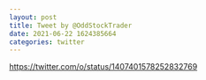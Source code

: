 ```yaml
--- 
layout: post 
title: Tweet by @OddStockTrader 
date: 2021-06-22 1624385664 
categories: twitter 
--- 
```

https://twitter.com/o/status/1407401578252832769